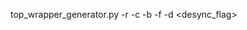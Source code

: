 top_wrapper_generator.py -r <NumberOfRows> -c <NumberOfCols> -b <FrameBitsPerRow> -f <MaxFramesPerCol> -d <desync_flag>
